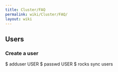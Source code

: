 ```yaml
---
title: Cluster/FAQ
permalink: wiki/Cluster/FAQ/
layout: wiki
---
```


Users
-----

### Create a user

$ adduser USER
$ passwd USER
$ rocks sync users
